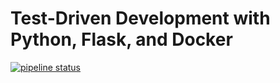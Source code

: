 # Test-Driven Development with Python, Flask, and Docker

[![pipeline status](https://gitlab.com/sdot1234/badges/flask-tdd-docker/main/pipeline.svg)](https://gitlab.com/sdot1234/flask-tdd-docker/commits/main)
